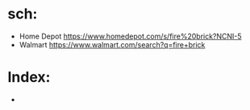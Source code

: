 # sch:
- Home Depot https://www.homedepot.com/s/fire%20brick?NCNI-5
- Walmart https://www.walmart.com/search?q=fire+brick

# Index:
- 
